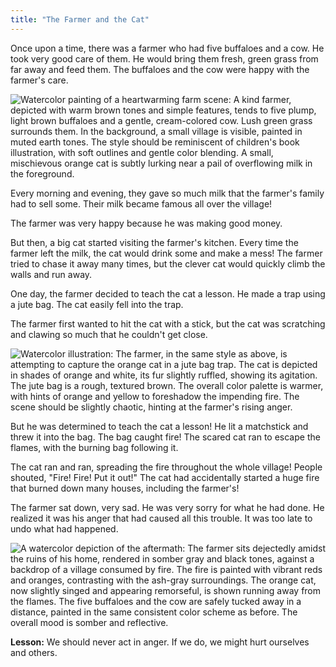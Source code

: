 ```yaml
---
title: "The Farmer and the Cat"
---
```





Once upon a time, there was a farmer who had five buffaloes and a cow. He took very good care of them. He would bring them fresh, green grass from far away and feed them. The buffaloes and the cow were happy with the farmer's care.

![Watercolor painting of a heartwarming farm scene: A kind farmer, depicted with warm brown tones and simple features, tends to five plump, light brown buffaloes and a gentle, cream-colored cow. Lush green grass surrounds them.  In the background, a small village is visible, painted in muted earth tones.  The style should be reminiscent of children's book illustration, with soft outlines and gentle color blending.  A small, mischievous orange cat is subtly lurking near a pail of overflowing milk in the foreground.](/images/image_the-farmer-and-the-cat00.png)

Every morning and evening, they gave so much milk that the farmer's family had to sell some.  Their milk became famous all over the village!

The farmer was very happy because he was making good money. 

But then, a big cat started visiting the farmer's kitchen.  Every time the farmer left the milk, the cat would drink some and make a mess! The farmer tried to chase it away many times, but the clever cat would quickly climb the walls and run away.


One day, the farmer decided to teach the cat a lesson. He made a trap using a jute bag.  The cat easily fell into the trap.

The farmer first wanted to hit the cat with a stick, but the cat was scratching and clawing so much that he couldn't get close.

![Watercolor illustration: The farmer, in the same style as above, is attempting to capture the orange cat in a jute bag trap. The cat is depicted in shades of orange and white, its fur slightly ruffled, showing its agitation.  The jute bag is a rough, textured brown.  The overall color palette is warmer, with hints of orange and yellow to foreshadow the impending fire.  The scene should be slightly chaotic, hinting at the farmer's rising anger.](/images/image_the-farmer-and-the-cat1.png)

But he was determined to teach the cat a lesson! He lit a matchstick and threw it into the bag.  The bag caught fire! The scared cat ran to escape the flames, with the burning bag following it.

The cat ran and ran, spreading the fire throughout the whole village!  People shouted, "Fire! Fire! Put it out!"  The cat had accidentally started a huge fire that burned down many houses, including the farmer's!

The farmer sat down, very sad. He was very sorry for what he had done.  He realized it was his anger that had caused all this trouble.  It was too late to undo what had happened.

![A watercolor depiction of the aftermath: The farmer sits dejectedly amidst the ruins of his home, rendered in somber gray and black tones, against a backdrop of a village consumed by fire.  The fire is painted with vibrant reds and oranges, contrasting with the ash-gray surroundings.  The orange cat, now slightly singed and appearing remorseful, is shown running away from the flames.  The five buffaloes and the cow are safely tucked away in a distance, painted in the same consistent color scheme as before. The overall mood is somber and reflective.](/images/image_the-farmer-and-the-cat2.png)

**Lesson:**  We should never act in anger.  If we do, we might hurt ourselves and others.
